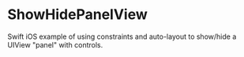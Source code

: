 # ShowHidePanelView

Swift iOS example of using constraints and auto-layout to show/hide a UIView "panel" with controls.

